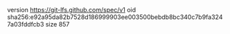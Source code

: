 version https://git-lfs.github.com/spec/v1
oid sha256:e92a95da82b7528d186999903ee003500bebdb8bc340c7b9fa3247a03fddfcb3
size 857
